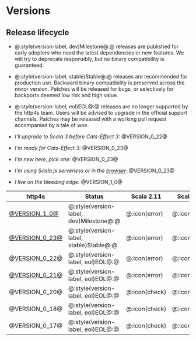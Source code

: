 
# Versions

## Release lifecycle

* @:style(version-label, dev)Milestone@:@ releases are published for early adopters who need the latest dependencies or new features.
  We will try to deprecate responsibly, but no binary compatibility is guaranteed.
* @:style(version-label, stable)Stable@:@ releases are recommended for production use.
  Backward binary compatibility is preserved across the minor version.
  Patches will be released for bugs, or selectively for backports deemed low risk and high value.
* @:style(version-label, eol)EOL@:@ releases are no longer supported by the http4s team.
  Users will be advised to upgrade in the official support channels.
  Patches may be released with a working pull request accompanied by a tale of woe.

* _I'll upgrade to Scala 3 before Cats-Effect 3:_ @VERSION_0_22@
* _I'm ready for Cats-Effect 3:_ @VERSION_0_23@
* _I'm new here, pick one:_ @VERSION_0_23@
* _I'm using Scala.js serverless or in the [browser](https://http4s.github.io/http4s-dom):_ @VERSION_0_23@
* _I live on the bleeding edge:_ @VERSION_1_0@


| http4s                                   | Status                                  | Scala 2.11    | Scala 2.12    | Scala 2.13    | Scala 3       | Scala.js 1.x  | cats | fs2 | JDK |
| ---------------------------------------- | --------------------------------------- | ------------- | ------------- | ------------- | ------------- | ------------- | --- | --- | ---- |
| [@VERSION_1_0@](ext:/v1.0/)   | @:style(version-label, dev)Milestone@:@ | @:icon(error) | @:icon(check) | @:icon(check) | 3.0           | 1.7           | 2.x | 3.x | 1.8+ |
| [@VERSION_0_23@](ext:/v0.23/) | @:style(version-label, stable)Stable@:@ | @:icon(error) | @:icon(check) | @:icon(check) | 3.0           | 1.7           | 2.x | 3.x | 1.8+ |
| [@VERSION_0_22@](ext:/v0.22/) | @:style(version-label, eol)EOL@:@       | @:icon(error) | @:icon(check) | @:icon(check) | 3.0           | @:icon(error) | 2.x | 2.x | 1.8+ |
| [@VERSION_0_21@](ext:/v0.21/) | @:style(version-label, eol)EOL@:@       | @:icon(error) | @:icon(check) | @:icon(check) | @:icon(error) | @:icon(error) | 2.x | 2.x | 1.8+ |
| @VERSION_0_20@            | @:style(version-label, eol)EOL@:@       | @:icon(check) | @:icon(check) | @:icon(error) | @:icon(error) | @:icon(error) | 1.x | 1.x | 1.8+ |
| @VERSION_0_18@            | @:style(version-label, eol)EOL@:@       | @:icon(check) | @:icon(check) | @:icon(error) | @:icon(error) | @:icon(error) | 1.x | 0.10.x | 1.8+ |
| @VERSION_0_17@            | @:style(version-label, eol)EOL@:@       | @:icon(check) | @:icon(check) | @:icon(error) | @:icon(error) | @:icon(error) | 0.9.x | 0.9.x | 1.8+ |